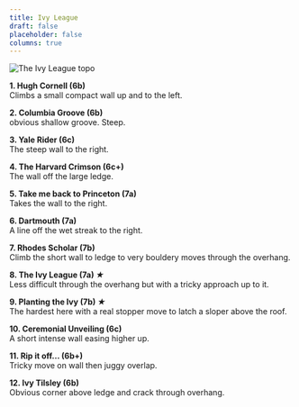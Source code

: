 ```yaml
---
title: Ivy League
draft: false
placeholder: false
columns: true
---
```


![The Ivy League topo](/img/peak/buxton/bradwell-dale-ivy-league.jpg)

**1. Hugh Cornell (6b)**  
Climbs a small compact wall up and to the left.

**2. Columbia Groove (6b)**  
obvious shallow groove. Steep.

**3. Yale Rider (6c)**  
The steep wall to the right.

**4. The Harvard Crimson (6c+)**  
The wall off the large ledge.

**5. Take me back to Princeton (7a)**  
Takes the wall to the right.

**6. Dartmouth (7a)**  
A line off the wet streak to the right.

**7. Rhodes Scholar (7b)**  
Climb the short wall to ledge to very bouldery moves through the overhang.

**8. The Ivy League (7a) *&starf;***  
Less difficult through the overhang but with a tricky approach up to it.

**9. Planting the Ivy (7b) *&starf;***  
The hardest here with a real stopper move to latch a sloper above the roof.

**10. Ceremonial Unveiling (6c)**  
A short intense wall easing higher up.

**11. Rip it off... (6b+)**  
Tricky move on wall then juggy overlap.

**12. Ivy Tilsley (6b)**  
Obvious corner above ledge and crack through overhang.
